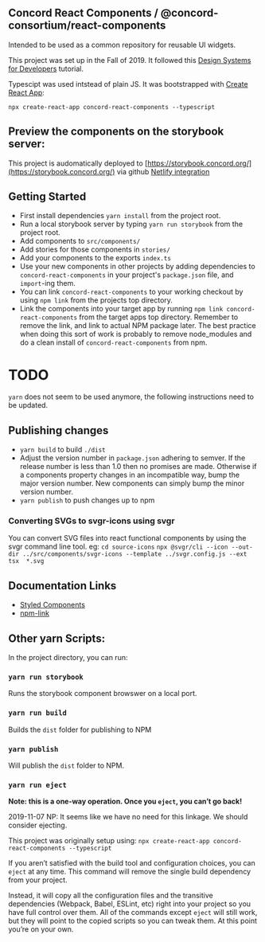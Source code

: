 ## Concord React Components / @concord-consortium/react-components

Intended to be used as a common repository for reusable UI widgets.

This project was set up in the Fall of 2019. It followed this
[Design Systems for Developers](https://www.learnstorybook.com/design-systems-for-developers/) tutorial.

Typescipt was used intstead of plain JS.
It was bootstrapped with [Create React App](https://github.com/facebook/create-react-app):

`npx create-react-app concord-react-components --typescript`

## Preview the components on the storybook server:
This project is audomatically deployed to [https://storybook.concord.org/](https://storybook.concord.org/) via github
[Netlify integration](https://app.netlify.com/)

## Getting Started
* First install dependencies `yarn install` from the project root.
* Run a local storybook server by typing `yarn run storybook` from the project root.
* Add components to `src/components/`
* Add stories for those components in `stories/`
* Add your components to the exports `index.ts`
* Use your new components in other projects by adding dependencies to
`concord-react-components` in your project's `package.json` file, and `import`-ing them.
* You can link `concord-react-components` to your working checkout by using
`npm link` from the projects top directory.
* Link the components into your target app by running
`npm link concord-react-components` from the target apps top directory. Remember
to remove the link, and link to actual NPM package later. The best practice when doing
this sort of work is probably to remove node_modules and do a clean install of
`concord-react-components` from npm.

# TODO

`yarn` does not seem to be used anymore, the following instructions need to be updated.

## Publishing changes
* `yarn build` to build `./dist`
* Adjust the version number in `package.json` adhering to semver. If the
release number is less than 1.0 then no promises are made. Otherwise if a components
property changes in an incompatible way, bump the major version number. New components
can simply bump the minor version number.
* `yarn publish` to push changes up to npm


### Converting SVGs to svgr-icons using svgr

You can convert SVG files into react functional components by using the
svgr command line tool. eg:
`cd source-icons`
`npx @svgr/cli --icon --out-dir ../src/components/svgr-icons --template ../svgr.config.js --ext tsx  *.svg`

## Documentation Links
* [Styled Components](https://www.styled-components.com/)
* [npm-link](https://docs.npmjs.com/cli/link.html)

## Other yarn Scripts:
In the project directory, you can run:

### `yarn run storybook`
Runs the storybook component browswer on a local port.

### `yarn run build`
Builds the `dist` folder for publishing to NPM<br />

### `yarn publish`
Will publish the `dist` folder to NPM.

### `yarn run eject`
**Note: this is a one-way operation. Once you `eject`, you can’t go back!**

2019-11-07 NP: It seems like we have no need for this linkage. We should
consider ejecting.

This project was originally setup using:
`npx create-react-app concord-react-components --typescript`

If you aren’t satisfied with the build tool and configuration choices, you can `eject` at any time. This command will remove the single build dependency from your project.

Instead, it will copy all the configuration files and the transitive dependencies (Webpack, Babel, ESLint, etc) right into your project so you have full control over them. All of the commands except `eject` will still work, but they will point to the copied scripts so you can tweak them. At this point you’re on your own.

